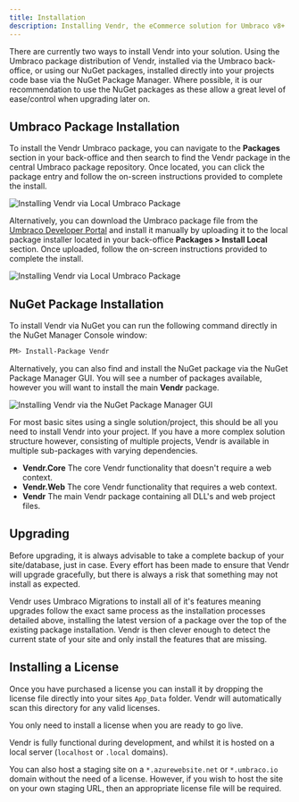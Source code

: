 ```yaml
---
title: Installation
description: Installing Vendr, the eCommerce solution for Umbraco v8+
---
```


There are currently two ways to install Vendr into your solution. Using the Umbraco package distribution of Vendr, installed via the Umbraco back-office, or using our NuGet packages, installed directly into your projects code base via the NuGet Package Manager. Where possible, it is our recommendation to use the NuGet packages as these allow a great level of ease/control when upgrading later on.

## Umbraco Package Installation

To install the Vendr Umbraco package, you can navigate to the **Packages** section in your back-office and then search to find the Vendr package in the central Umbraco package repository. Once located, you can click the package entry and follow the on-screen instructions provided to complete the install.

![Installing Vendr via Local Umbraco Package](~/assets/images/screenshots/umbraco_packages_install.png)

Alternatively, you can download the Umbraco package file from the [Umbraco Developer Portal](https://our.umbraco.com/packages/website-utilities/vendr/) and install it manually by uploading it to the local package installer located in your back-office **Packages > Install Local** section. Once uploaded, follow the on-screen instructions provided to complete the install.

![Installing Vendr via Local Umbraco Package](~/assets/images/screenshots/umbraco_local_package_install.png)

## NuGet Package Installation

To install Vendr via NuGet you can run the following command directly in the NuGet Manager Console window:

```bash
PM> Install-Package Vendr
```

Alternatively, you can also find and install the NuGet package via the NuGet Package Manager GUI. You will see a number of packages available, however you will want to install the main **Vendr** package.

![Installing Vendr via the NuGet Package Manager GUI](~/assets/images/screenshots/nuget_package_manager_gui.png)

For most basic sites using a single solution/project, this should be all you need to install Vendr into your project. If you have a more complex solution structure however, consisting of multiple projects, Vendr is available in multiple sub-packages with varying dependencies.

* **Vendr.Core** The core Vendr functionality that doesn't require a web context.
* **Vendr.Web** The core Vendr functionality that requires a web context.
* **Vendr** The main Vendr package containing all DLL's and web project files.

## Upgrading

<message-box type="warn" heading="Before you upgrade">

Before upgrading, it is always advisable to take a complete backup of your site/database, just in case. Every effort has been made to ensure that Vendr will upgrade gracefully, but there is always a risk that something may not install as expected.

</message-box>

Vendr uses Umbraco Migrations to install all of it's features meaning upgrades follow the exact same process as the installation processes detailed above, installing the latest version of a package over the top of the existing package installation. Vendr is then clever enough to detect the current state of your site and only install the features that are missing.

## Installing a License 

Once you have purchased a license you can install it by dropping the license file directly into your sites `App_Data` folder. Vendr will automatically scan this directory for any valid licenses.

<message-box type="info" heading="When do i need a license?">

You only need to install a license when you are ready to go live. 

Vendr is fully functional during development, and whilst it is hosted on a local server (`localhost` or `.local` domains).

You can also host a staging site on a `*.azurewebsite.net` or `*.umbraco.io` domain without the need of a license. However, if you wish to host the site on your own staging URL, then an appropriate license file will be required.

</message-box>
